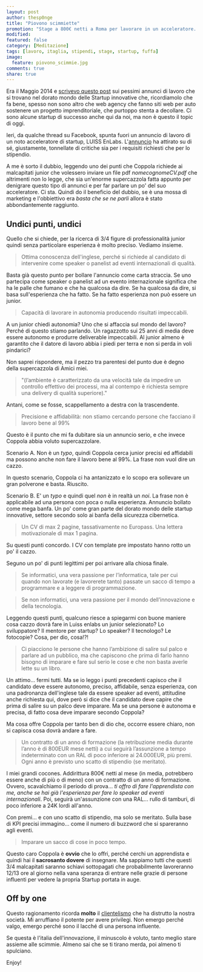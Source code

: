 ```yaml
---
layout: post
author: thesp0nge
title: "Piovono scimmiette"
promotion: "Stage a 800€ netti a Roma per lavorare in un acceleratore. Investimento o occasione persa?"
modified: 
featured: false
category: [Meditazione]
tags: [lavoro, itaglia, stipendi, stage, startup, fuffa]
image:
  feature: piovono_scimmie.jpg
comments: true
share: true
---
```


Era il Maggio 2014 e [scrivevo questo
post]({{site.url}}/blog/se-paghi-noccioline-attirerai-scimmie-storie-job-posting-nellera-delle-startup/)
sui pessimi annunci di lavoro che si trovano nel dorato mondo delle Startup
innovative che, ricordiamolo che fa bene, spesso non sono altro che web agency
che fanno siti web per auto sostenere un progetto imprenditoriale, che purtoppo
stenta a decollare. Ci sono alcune startup di successo anche qui da noi, ma non
è questo il topic di oggi.

Ieri, da qualche thread su Facebook, spunta fuori un annuncio di lavoro di un
noto acceleratore di startup, LUISS EnLabs.
L'[annuncio](http://blog.startupitalia.eu/lavoro-luiss-enlabs) ha attirato su
di sé, giustamente, tonnellate di critiche sia per i requisiti richiesti che
per lo stipendio.

A me è sorto il dubbio, leggendo uno dei punti che Coppola richiede ai
malcapitati junior che volessero inviare un file pdf _nomecognomeCV.pdf_ che
altrimenti non lo legge, che sia un'enorme supercazzola fatta appunto per
denigrare questo tipo di annunci e per far parlare un po' del suo acceleratore.
Ci sta. Quindi do il beneficio del dubbio, se è una mossa di marketing e
l'obbiettivo era _basta che se ne parli_ allora è stato abbondantemente
raggiunto.

## Undici punti, undici

Quello che si chiede, per la ricerca di 3/4 figure di professionalità junior
quindi senza particolare esperienza è molto preciso. Vediamo insieme.

> Ottima conoscenza dell'inglese, perché si richiede al candidato di
> intervenire come speaker o panelist ad eventi internazionali di qualità.

Basta già questo punto per bollare l'annuncio come carta straccia. Se uno
partecipa come speaker o panelist ad un evento internazionale significa che ha
le palle che fumano e che ha qualcosa da dire. Se ha qualcosa da dire, si basa
sull'esperienza che ha fatto. Se ha fatto esperienza non può essere un junior.

> Capacità di lavorare in autonomia producendo risultati impeccabili.

A un junior chiedi autonomia? Uno che si affaccia sul mondo del lavoro? Perché
di questo stiamo parlando. Un ragazzotto sui 25 anni di media deve essere
autonomo e produrre deliverable impeccabili.
Al junior almeno è garantito che il datore di lavoro abbia i piedi per terra e
non si perda in voli pindarici?

Non saprei rispondere, ma il pezzo tra parentesi del punto due è degno della
supercazzola di Amici miei.

> "(l’ambiente è caratterizzato da una velocità tale da impedire un controllo
> effettivo dei processi, ma al contempo è richiesta sempre una delivery di
> qualità superiore)."

Antani, come se fosse, scappellamento a destra con la trascendente.

> Precisione e affidabilità: non stiamo cercando persone che facciano il
> lavoro bene al 99%

Questo è il punto che mi fa dubitare sia un annuncio serio, e che invece
Coppola abbia voluto supercazzolare.

Scenario A. Non è un _typo_, quindi Coppola cerca junior precisi ed affidabili
ma possono anche non fare il lavoro bene al 99%. La frase non vuol dire un
cazzo.

In questo scenario, Coppola ci ha antanizzato e lo scopo era sollevare un gran
polverone e basta. Riuscito.

Scenario B. E' un _typo_ e quindi quel _non_ è in realtà un _noi_. La frase non
è applicabile ad una persona con poca o nulla esperienza. Annuncio bollato come
mega banfa. Un po' come gran parte del dorato mondo delle startup innovative,
settore secondo solo ai banfa della sicurezza cibernetica.

> Un CV di max 2 pagine, tassativamente no Europass.
> Una lettera motivazionale di max 1 pagina.

Su questi punti concordo. I CV con template pre impostato hanno rotto un po' il
cazzo.

Seguno un po' di punti legittimi per poi arrivare alla chiosa finale.

> Se informatici, una vera passione per l’informatica, tale per cui quando
> non lavorate (e lavorerete tanto) passate un sacco di tempo a programmare
> e a leggere di programmazione.

>  Se non informatici, una vera passione per il mondo dell’innovazione e
>  della tecnologia.

Leggendo questi punti, qualcuno riesce a spiegarmi con buone maniere cosa cazzo
dovrà fare in Luiss enlabs un junior selezionato? Lo sviluppatore? Il mentore
per startup? Lo speaker? Il tecnologo? Le fotocopie? Cosa, per dio, cosa!?!

>  Ci piacciono le persone che hanno l’ambizione di salire sul palco e
>  parlare ad un pubblico, ma che capiscono che prima di farlo hanno bisogno
>  di imparare e fare sul serio le cose e che non basta averle lette su un
>  libro.

Un attimo... fermi tutti. Ma se io leggo i punti precedenti capisco che il
candidato deve essere autonomo, preciso, affidabile, senza esperienza, con una
padronanza dell'inglese tale da essere speaker ad eventi, attitudine anche
richiesta qui, dove però si dice che il candidato deve capire che prima di
salire su un palco deve imparare. Ma se una persone è autonoma e precisa, di
fatto cosa deve imparare secondo Coppola?

Ma cosa offre Coppola per tanto ben di dio che, occorre essere chiaro, non si
capisca cosa dovrà andare a fare.

>  Un contratto di un anno di formazione (la retribuzione media durante
>  l’anno è di 800EUR mese netti) a cui seguirà l’assunzione a tempo
>  indeterminato con un RAL di poco inferiore ai 24.000EUR, più premi. Ogni
>  anno è previsto uno scatto di stipendio (se meritato).

I miei grandi cocones. Addirittura 800€ netti al mese (in media, potrebbero
essere anche di più o di meno) con un contratto di un anno di formazione.
Ovvero, scavalchiamo il periodo di prova... _ti offro di fare l'apprendista con
me, anche se hai già l'esperienza per fare lo speaker ad eventi
internazionali_.
Poi, seguirà un'assunzione con una RAL... rullo di tamburi, di poco inferiore a
24K lordi all'anno.

Con premi... e con uno scatto di stipendio, ma solo se meritato. Sulla base di
KPI precisi immagino... come il numero di buzzword che si spareranno agli
eventi.

> Imparare un sacco di cose in poco tempo.

Questo caro Coppola è **ovvio** che lo offri, perché cerchi un apprendista e
quindi hai il **sacrosanto dovere** di insegnare. Ma sappiamo tutti che questi
3/4 malcapitati saranno schiavi sottopagati che probabilmente lavoreranno 12/13
ore al giorno nella vana speranza di entrare nelle grazie di persone influenti
per vedere la propria Startup portata in auge.

## Off by one

Questo ragionamento ricorda **molto** il
[clientelismo](https://it.wikipedia.org/wiki/Clientelismo) che ha distrutto la
nostra società. Mi arruffiano il potente per avere privilegi. Non emergo perché
valgo, emergo perché sono il lacché di una persona influente.

Se questa è l'italia dell'innovazione, il minuscolo è voluto, tanto meglio
stare assieme alle scimmie. Almeno sai che se ti tirano merda, poi almeno ti
spulciano.

Enjoy!
